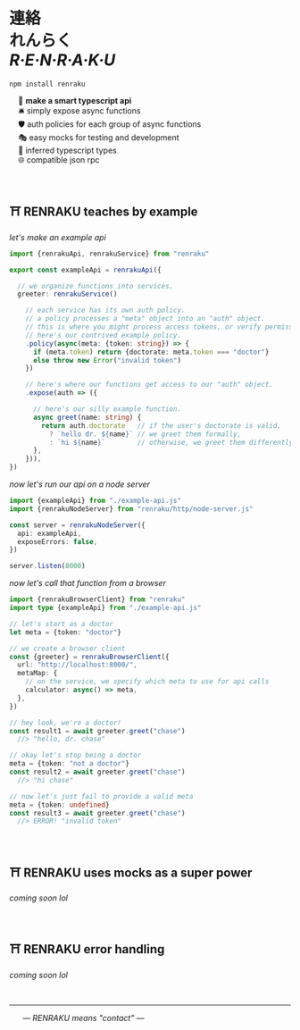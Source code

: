 
# 連絡 <br/> れんらく <br/> ***R·E·N·R·A·K·U***

`npm install renraku`

&nbsp; &nbsp; 🔆 **make a smart typescript api**  
&nbsp; &nbsp; 🛎️ simply expose async functions  
&nbsp; &nbsp; 🛡 auth policies for each group of async functions  
&nbsp; &nbsp; 🎭 easy mocks for testing and development  
&nbsp; &nbsp; 🧠 inferred typescript types  
&nbsp; &nbsp; 🌐 compatible json rpc  

<br/>

## ⛩️ RENRAKU teaches by example

*let's make an example api*
```ts
import {renrakuApi, renrakuService} from "renraku"

export const exampleApi = renrakuApi({

  // we organize functions into services.
  greeter: renrakuService()

    // each service has its own auth policy.
    // a policy processes a "meta" object into an "auth" object.
    // this is where you might process access tokens, or verify permissions.
    // here's our contrived example policy.
    .policy(async(meta: {token: string}) => {
      if (meta.token) return {doctorate: meta.token === "doctor"}
      else throw new Error("invalid token")
    })

    // here's where our functions get access to our "auth" object.
    .expose(auth => ({

      // here's our silly example function.
      async greet(name: string) {
        return auth.doctorate   // if the user's doctorate is valid,
          ? `hello dr. ${name}` // we greet them formally,
          : `hi ${name}`        // otherwise, we greet them differently.
      },
    })),
})
```

*now let's run our api on a node server*
```ts
import {exampleApi} from "./example-api.js"
import {renrakuNodeServer} from "renraku/http/node-server.js"

const server = renrakuNodeServer({
  api: exampleApi,
  exposeErrors: false,
})

server.listen(8000)
```

*now let's call that function from a browser*
```ts
import {renrakuBrowserClient} from "renraku"
import type {exampleApi} from "./example-api.js"

// let's start as a doctor
let meta = {token: "doctor"}

// we create a browser client
const {greeter} = renrakuBrowserClient({
  url: "http://localhost:8000/",
  metaMap: {
    // on the service, we specify which meta to use for api calls
    calculator: async() => meta,
  },
})

// hey look, we're a doctor!
const result1 = await greeter.greet("chase")
  //> "hello, dr. chase"

// okay let's stop being a doctor
meta = {token: "not a doctor"}
const result2 = await greeter.greet("chase")
  //> "hi chase"

// now let's just fail to provide a valid meta
meta = {token: undefined}
const result3 = await greeter.greet("chase")
  //> ERROR! "invalid token"
```

<br/>

## ⛩️ RENRAKU uses mocks as a super power

*coming soon lol*

<br/>

## ⛩️ RENRAKU error handling

*coming soon lol*

<br/>

------

&nbsp; &nbsp; &nbsp; *— RENRAKU means "contact" —*  

